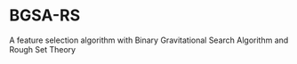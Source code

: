 # BGSA-RS
A feature selection algorithm with Binary Gravitational Search Algorithm and Rough Set Theory
